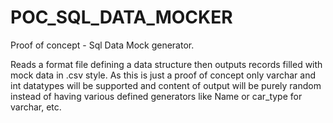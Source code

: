 # POC_SQL_DATA_MOCKER
Proof of concept - Sql Data Mock generator.

Reads a format file defining a data structure then outputs records filled with mock data in .csv style.  As this is just a proof of concept only varchar and int datatypes will be supported and content of output will be purely random instead of having various defined generators like Name or car_type for varchar, etc. 

